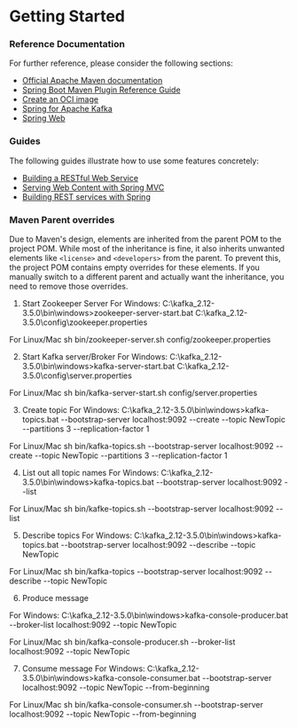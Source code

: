 # Getting Started

### Reference Documentation
For further reference, please consider the following sections:

* [Official Apache Maven documentation](https://maven.apache.org/guides/index.html)
* [Spring Boot Maven Plugin Reference Guide](https://docs.spring.io/spring-boot/docs/3.3.0/maven-plugin/reference/html/)
* [Create an OCI image](https://docs.spring.io/spring-boot/docs/3.3.0/maven-plugin/reference/html/#build-image)
* [Spring for Apache Kafka](https://docs.spring.io/spring-boot/docs/3.3.0/reference/htmlsingle/index.html#messaging.kafka)
* [Spring Web](https://docs.spring.io/spring-boot/docs/3.3.0/reference/htmlsingle/index.html#web)

### Guides
The following guides illustrate how to use some features concretely:

* [Building a RESTful Web Service](https://spring.io/guides/gs/rest-service/)
* [Serving Web Content with Spring MVC](https://spring.io/guides/gs/serving-web-content/)
* [Building REST services with Spring](https://spring.io/guides/tutorials/rest/)

### Maven Parent overrides

Due to Maven's design, elements are inherited from the parent POM to the project POM.
While most of the inheritance is fine, it also inherits unwanted elements like `<license>` and `<developers>` from the parent.
To prevent this, the project POM contains empty overrides for these elements.
If you manually switch to a different parent and actually want the inheritance, you need to remove those overrides.

1. Start Zookeeper Server
   For Windows:
   C:\kafka_2.12-3.5.0\bin\windows>zookeeper-server-start.bat C:\kafka_2.12-3.5.0\config\zookeeper.properties

For Linux/Mac
sh bin/zookeeper-server.sh config/zookeeper.properties

2. Start Kafka server/Broker
   For Windows:
   C:\kafka_2.12-3.5.0\bin\windows>kafka-server-start.bat C:\kafka_2.12-3.5.0\config\server.properties

For Linux/Mac
sh bin/kafka-server-start.sh config/server.properties

3. Create topic
   For Windows:
   C:\kafka_2.12-3.5.0\bin\windows>kafka-topics.bat --bootstrap-server localhost:9092 --create --topic NewTopic --partitions 3 --replication-factor 1

For Linux/Mac
sh bin/kafka-topics.sh --bootstrap-server localhost:9092 --create --topic NewTopic --partitions 3 --replication-factor 1

4. List out all topic names
   For Windows:
   C:\kafka_2.12-3.5.0\bin\windows>kafka-topics.bat --bootstrap-server localhost:9092 --list

For Linux/Mac
sh bin/kafke-topics.sh --bootstrap-server localhost:9092 --list

5. Describe topics
   For Windows:
   C:\kafka_2.12-3.5.0\bin\windows>kafka-topics.bat --bootstrap-server localhost:9092 --describe --topic NewTopic

For Linux/Mac
sh bin/kafka-topics --bootstrap-server localhost:9092 --describe --topic NewTopic

6. Produce message

For Windows:
C:\kafka_2.12-3.5.0\bin\windows>kafka-console-producer.bat --broker-list localhost:9092 --topic NewTopic

For Linux/Mac
sh bin/kafka-console-producer.sh --broker-list localhost:9092 --topic NewTopic

7. Consume message
   For Windows:
   C:\kafka_2.12-3.5.0\bin\windows>kafka-console-consumer.bat --bootstrap-server localhost:9092 --topic NewTopic --from-beginning

For Linux/Mac
sh bin/kafka-console-consumer.sh --bootstrap-server localhost:9092 --topic NewTopic --from-beginning




